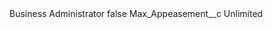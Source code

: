 <?xml version="1.0" encoding="UTF-8"?>
<CustomMetadata xmlns="http://soap.sforce.com/2006/04/metadata" xmlns:xsi="http://www.w3.org/2001/XMLSchema-instance" xmlns:xsd="http://www.w3.org/2001/XMLSchema">
    <label>Business Administrator</label>
    <protected>false</protected>
    <values>
        <field>Max_Appeasement__c</field>
        <value xsi:type="xsd:string">Unlimited</value>
    </values>
</CustomMetadata>
